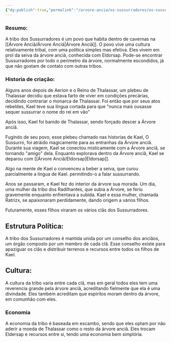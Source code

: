 ```yaml
---
{"dg-publish":true,"permalink":"/arvore-ancia/os-sussurradores/os-sussurradores/","dgPassFrontmatter":true}
---
```




### Resumo:

A tribo dos Sussurradores é um povo que habita dentro de cavernas na [[Árvore Anciã/Árvore Anciã\|Árvore Anciã]]. O povo vive uma cultura relativamente tribal, com uma politica simples mas efetiva. Eles vivem em prol da seiva da árvore anciã, conhecida com Eldorsap.  Pode-se encontrar Sussurradores por todo o perimetro da árvore, normalmente escondidos, já que não gostam de contato com outras tribos.


### Historia de criação:

Alguns anos depois de Aerion e o Reino de Thalassar, um plebeu de Thalassar decidiu que estava farto de viver em condições precárias, decidindo contrariar o monarca de Thalassar. Foi então que por seus atos rebeldes, Kael teve sua língua cortada para que "nunca mais ousasse sequer sussurrar o nome do rei em vão"

Após isso, Kael foi banido de Thalassar, sendo forçado descer a Árvore anciã. 

Fugindo de seu povo, esse plebeu chamado nas historias de Kael, O Sussurro, foi atráido magicamente para as entranhas da Árvore anciã. Durante sua viagem, Kael se conectou misticamente com a Árvore anciã, se tornando "amigo" dela. Enquanto explorava dentro da Árvore anciã, Kael se deparou com [[Árvore Anciã/Eldorsap\|Eldorsap]]. 

Algo na mente de Kael o convenceu a beber a seiva, que curou parcialmente a língua de Kael. permitindo-o a falar sussurrando.  

Anos se passaram, e Kael fez do interior da árvore sua morada. Um dia, uma mulher da tribo dos Radilhantes, que subia a Árvore, se feriu gravemente enquanto enfrentava a subida. Kael e essa mulher, chamada Ratrizx, se apaixonaram perdidamente, dando origem a vários filhos.

Futuramente, esses filhos viraram os vários clãs dos Sussurradores. 

## Estrutura Política:

A tribo dos Sussurradores é mantida unida por um conselho dos anciãos, um órgão composto por um membro de cada clã. Esse conselho existe para apaziguar os clãs e distribuir terrenos e recursos entre todos os filhos de Kael. 

## Cultura:

A cultura da tribo varia entre cada clã, mas em geral todos eles tem uma reverencia grande pela árvore anciã, acreditando fielmente que ela é uma divindade. Eles também acreditam que espiritos moram dentro da árvore, em comunhão com eles.

### Economia 

A economia da tribo é baseada em escambo, sendo que eles optam por não aderir a moeda de Thalassar como o resto da árvore anciã. Eles trocam Eldersap e recursos entre si, tendo uma economia bem simplória.

